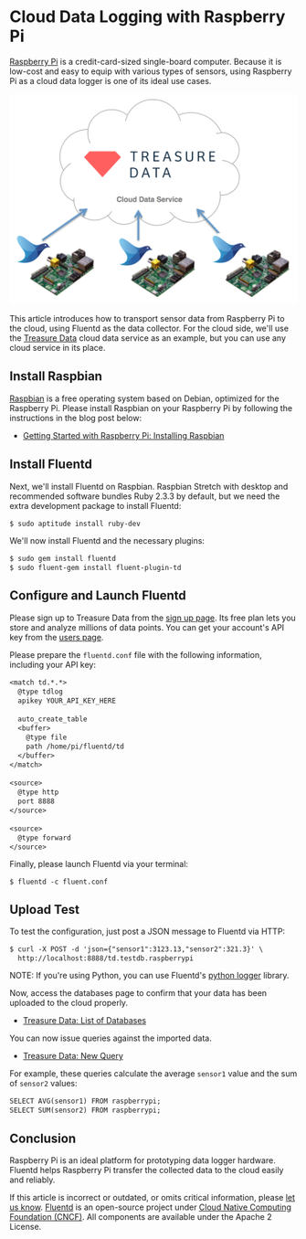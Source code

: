 # Cloud Data Logging with Raspberry Pi

[Raspberry Pi](http://www.raspberrypi.org/) is a credit-card-sized single-board computer. Because it is low-cost and easy to equip with various types of sensors, using Raspberry Pi as a cloud data logger is one of its ideal use cases.

![Cloud Data Logger by Raspberry Pi](../.gitbook/assets/raspberry-pi-cloud-data-logger.png)

This article introduces how to transport sensor data from Raspberry Pi to the cloud, using Fluentd as the data collector. For the cloud side, we'll use the [Treasure Data](http://www.fluentd.org/treasuredata) cloud data service as an example, but you can use any cloud service in its place.

## Install Raspbian

[Raspbian](http://www.raspbian.org/) is a free operating system based on Debian, optimized for the Raspberry Pi. Please install Raspbian on your Raspberry Pi by following the instructions in the blog post below:

* [Getting Started with Raspberry Pi: Installing Raspbian](http://www.andrewmunsell.com/blog/getting-started-raspberry-pi-install-raspbian)

## Install Fluentd

Next, we'll install Fluentd on Raspbian. Raspbian Stretch with desktop and recommended software bundles Ruby 2.3.3 by default, but we need the extra development package to install Fluentd:

```text
$ sudo aptitude install ruby-dev
```

We'll now install Fluentd and the necessary plugins:

```text
$ sudo gem install fluentd
$ sudo fluent-gem install fluent-plugin-td
```

## Configure and Launch Fluentd

Please sign up to Treasure Data from the [sign up page](https://console.treasuredata.com/users/sign_up). Its free plan lets you store and analyze millions of data points. You can get your account's API key from the [users page](https://console.treasuredata.com/users/current).

Please prepare the `fluentd.conf` file with the following information, including your API key:

```text
<match td.*.*>
  @type tdlog
  apikey YOUR_API_KEY_HERE

  auto_create_table
  <buffer>
    @type file
    path /home/pi/fluentd/td
  </buffer>
</match>

<source>
  @type http
  port 8888
</source>

<source>
  @type forward
</source>
```

Finally, please launch Fluentd via your terminal:

```text
$ fluentd -c fluent.conf
```

## Upload Test

To test the configuration, just post a JSON message to Fluentd via HTTP:

```text
$ curl -X POST -d 'json={"sensor1":3123.13,"sensor2":321.3}' \
  http://localhost:8888/td.testdb.raspberrypi
```

NOTE: If you're using Python, you can use Fluentd's [python logger](../language-bindings/python.md) library.

Now, access the databases page to confirm that your data has been uploaded to the cloud properly.

* [Treasure Data: List of Databases](https://console.treasuredata.com/databases)

You can now issue queries against the imported data.

* [Treasure Data: New Query](https://console.treasuredata.com/query_forms/new)

For example, these queries calculate the average `sensor1` value and the sum of `sensor2` values:

```text
SELECT AVG(sensor1) FROM raspberrypi;
SELECT SUM(sensor2) FROM raspberrypi;
```

## Conclusion

Raspberry Pi is an ideal platform for prototyping data logger hardware. Fluentd helps Raspberry Pi transfer the collected data to the cloud easily and reliably.

If this article is incorrect or outdated, or omits critical information, please [let us know](https://github.com/fluent/fluentd-docs-gitbook/issues?state=open). [Fluentd](http://www.fluentd.org/) is an open-source project under [Cloud Native Computing Foundation \(CNCF\)](https://cncf.io/). All components are available under the Apache 2 License.

